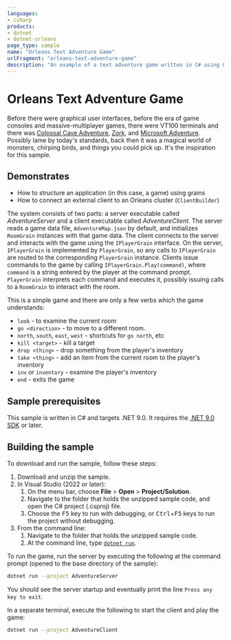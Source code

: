 ```yaml
---
languages:
- csharp
products:
- dotnet
- dotnet-orleans
page_type: sample
name: "Orleans Text Adventure Game"
urlFragment: "orleans-text-adventure-game"
description: "An example of a text adventure game written in C# using Orleans."
---
```


# Orleans Text Adventure Game

Before there were graphical user interfaces, before the era of game consoles and massive-multiplayer games, there were VT100 terminals and there was [Colossal Cave Adventure](https://en.wikipedia.org/wiki/Colossal_Cave_Adventure), [Zork](https://en.wikipedia.org/wiki/Zork), and [Microsoft Adventure](https://en.wikipedia.org/wiki/Microsoft_Adventure). Possibly lame by today's standards, back then it was a magical world of monsters, chirping birds, and things you could pick up. It's the inspiration for this sample.

## Demonstrates

* How to structure an application (in this case, a game) using grains
* How to connect an external client to an Orleans cluster (`ClientBuilder`)

The system consists of two parts: a server executable called *AdventureServer* and a client executable called *AdventureClient*. The server reads a game data file, `AdventureMap.json` by default, and initializes `RoomGrain` instances with that game data. The client connects to the server and interacts with the game using the `IPlayerGrain` interface. On the server, `IPlayerGrain` is implemented by `PlayerGrain`, so any calls to `IPlayerGrain` are routed to the corresponding `PlayerGrain` instance. Clients issue commands to the game by calling `IPlayerGrain.Play(command)`, where `command` is a string entered by the player at the command prompt. `PlayerGrain` interprets each command and executes it, possibly issuing calls to a `RoomGrain` to interact with the room.

This is a simple game and there are only a few verbs which the game understands:

* `look` - to examine the current room
* `go <direction>` - to move to a different room.
* `north`, `south`, `east`, `west` - shortcuts for `go north`, etc
* `kill <target>` - kill a target
* `drop <thing>` - drop something from the player's inventory
* `take <thing>` - add an item from the current room to the player's inventory
* `inv` or `inventory` - examine the player's inventory
* `end` - exits the game

## Sample prerequisites

This sample is written in C# and targets .NET 9.0. It requires the [.NET 9.0 SDK](https://dotnet.microsoft.com/download/dotnet/9.0) or later.

## Building the sample

To download and run the sample, follow these steps:

1. Download and unzip the sample.
2. In Visual Studio (2022 or later):
    1. On the menu bar, choose **File** > **Open** > **Project/Solution**.
    2. Navigate to the folder that holds the unzipped sample code, and open the C# project (.csproj) file.
    3. Choose the <kbd>F5</kbd> key to run with debugging, or <kbd>Ctrl</kbd>+<kbd>F5</kbd> keys to run the project without debugging.
3. From the command line:
   1. Navigate to the folder that holds the unzipped sample code.
   2. At the command line, type [`dotnet run`](https://docs.microsoft.com/dotnet/core/tools/dotnet-run).

To run the game, run the server by executing the following at the command prompt (opened to the base directory of the sample):

``` bash
dotnet run --project AdventureServer
```

You should see the server startup and eventually print the line `Press any key to exit`.

In a separate terminal, execute the following to start the client and play the game:

``` bash
dotnet run --project AdventureClient
```
